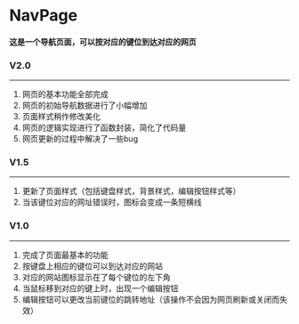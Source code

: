 # NavPage

#### 这是一个导航页面，可以按对应的键位到达对应的网页

### V2.0
---
1. 网页的基本功能全部完成
2. 网页的初始导航数据进行了小幅增加 
3. 页面样式稍作修改美化
4. 网页的逻辑实现进行了函数封装，简化了代码量
5. 网页更新的过程中解决了一些bug


### V1.5
---
1. 更新了页面样式（包括键盘样式，背景样式，编辑按钮样式等）
2. 当该键位对应的网址错误时，图标会变成一条短横线


### V1.0
---
1. 完成了页面最基本的功能
2. 按键盘上相应的键位可以到达对应的网站
3. 对应的网站图标显示在了每个键位的左下角
4. 当鼠标移到对应的键上时，出现一个编辑按钮
5. 编辑按钮可以更改当前键位的跳转地址（该操作不会因为网页刷新或关闭而失效）

